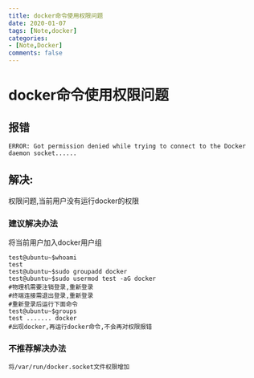 ```yaml
---
title: docker命令使用权限问题
date: 2020-01-07
tags: [Note,docker]
categories:
- [Note,Docker]
comments: false
---
```


# docker命令使用权限问题

## 报错

```
ERROR: Got permission denied while trying to connect to the Docker daemon socket......
```
<!-- more -->

## 解决:

权限问题,当前用户没有运行docker的权限

### 建议解决办法

将当前用户加入docker用户组

```
test@ubuntu~$whoami 
test
test@ubuntu~$sudo groupadd docker
test@ubuntu~$sudo usermod test -aG docker 
#物理机需要注销登录,重新登录
#终端连接需退出登录,重新登录
#重新登录后运行下面命令
test@ubuntu~$groups
test ....... docker
#出现docker,再运行docker命令,不会再对权限报错
```

### 不推荐解决办法

```
将/var/run/docker.socket文件权限增加
```